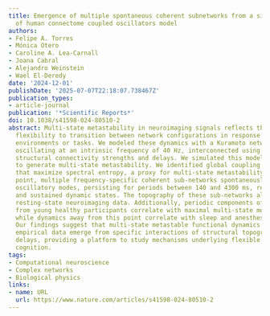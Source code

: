 ```yaml
---
title: Emergence of multiple spontaneous coherent subnetworks from a single configuration
  of human connectome coupled oscillators model
authors:
- Felipe A. Torres
- Mónica Otero
- Caroline A. Lea-Carnall
- Joana Cabral
- Alejandro Weinstein
- Wael El-Deredy
date: '2024-12-01'
publishDate: '2025-07-07T22:18:07.738467Z'
publication_types:
- article-journal
publication: '*Scientific Reports*'
doi: 10.1038/s41598-024-80510-2
abstract: Multi-state metastability in neuroimaging signals reflects the braintextquoterights
  flexibility to transition between network configurations in response to changing
  environments or tasks. We modeled these dynamics with a Kuramoto network of 90 nodes
  oscillating at an intrinsic frequency of 40 Hz, interconnected using human brain
  structural connectivity strengths and delays. We simulated this model for 30 min
  to generate multi-state metastability. We identified global coupling and delay parameters
  that maximize spectral entropy, a proxy for multi-state metastability. At this operational
  point, multiple frequency-specific coherent sub-networks spontaneously emerge across
  oscillatory modes, persisting for periods between 140 and 4300 ms, reflecting flexible
  and sustained dynamic states. The topography of these sub-networks aligns with empirical
  resting-state neuroimaging data. Additionally, periodic components of the EEG spectra
  from young healthy participants correlate with maximal multi-state metastability,
  while dynamics away from this point correlate with sleep and anesthesia spectra.
  Our findings suggest that multi-state metastable functional dynamics observed in
  empirical data emerge from specific interactions of structural topography and connection
  delays, providing a platform to study mechanisms underlying flexible dynamics of
  cognition.
tags:
- Computational neuroscience
- Complex networks
- Biological physics
links:
- name: URL
  url: https://www.nature.com/articles/s41598-024-80510-2
---
```

